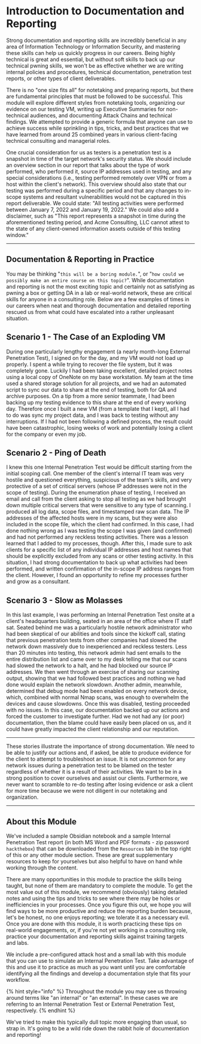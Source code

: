 # Introduction to Documentation and Reporting

Strong documentation and reporting skills are incredibly beneficial in any area of Information Technology or Information Security, and mastering these skills can help us quickly progress in our careers. Being highly technical is great and essential, but without soft skills to back up our technical pwning skills, we won't be as effective whether we are writing internal policies and procedures, technical documentation, penetration test reports, or other types of client deliverables.

There is no "one size fits all" for notetaking and preparing reports, but there are fundamental principles that must be followed to be successful. This module will explore different styles from notetaking tools, organizing our evidence on our testing VM, writing up Executive Summaries for non-technical audiences, and documenting Attack Chains and technical findings. We attempted to provide a generic formula that anyone can use to achieve success while sprinkling in tips, tricks, and best practices that we have learned from around 25 combined years in various client-facing technical consulting and managerial roles.

One crucial consideration for us as testers is a penetration test is a snapshot in time of the target network's security status. We should include an overview section in our report that talks about the type of work performed, who performed it, source IP addresses used in testing, and any special considerations (i.e., testing performed remotely over VPN or from a host within the client's network). This overview should also state that our testing was performed during a specific period and that any changes to in-scope systems and resultant vulnerabilities would not be captured in this report deliverable. We could state: "All testing activities were performed between January 7, 2022 and January 19, 2022." We could also add a disclaimer, such as "This report represents a snapshot in time during the aforementioned testing period, and Acme Consulting, LLC cannot attest to the state of any client-owned information assets outside of this testing window."

***

## Documentation & Reporting in Practice

You may be thinking "`this will be a boring module.`", or "`how could we possibly make an entire course on this topic?`". While documentation and reporting is not the most exciting topic and certainly not as satisfying as pwning a box or getting DA in a lab or real-world network, these are critical skills for anyone in a consulting role. Below are a few examples of times in our careers when neat and thorough documentation and detailed reporting rescued us from what could have escalated into a rather unpleasant situation.

## **Scenario 1 - The Case of an Exploding VM**

During one particularly lengthy engagement (a nearly month-long External Penetration Test), I signed on for the day, and my VM would not load up properly. I spent a while trying to recover the file system, but it was completely gone. Luckily I had been taking excellent, detailed project notes using a local copy of OneNote on my base workstation. My team at the time used a shared storage solution for all projects, and we had an automated script to sync our data to share at the end of testing, both for QA and archive purposes. On a tip from a more senior teammate, I had been backing up my testing evidence to this share at the end of every working day. Therefore once I built a new VM (from a template that I kept), all I had to do was sync my project data, and I was back to testing without any interruptions. If I had not been following a defined process, the result could have been catastrophic, losing weeks of work and potentially losing a client for the company or even my job.

## **Scenario 2 - Ping of Death**

I knew this one Internal Penetration Test would be difficult starting from the initial scoping call. One member of the client's internal IT team was very hostile and questioned everything, suspicious of the team's skills, and very protective of a set of critical servers (whose IP addresses were not in the scope of testing). During the enumeration phase of testing, I received an email and call from the client asking to stop all testing as we had brought down multiple critical servers that were sensitive to any type of scanning. I produced all log data, scope files, and timestamped raw scan data. The IP addresses of the affected hosts were in my scans, but they were also included in the scope file, which the client had confirmed. In this case, I had done nothing wrong as I was testing the scope I was given (and confirmed) and had not performed any reckless testing activities. There was a lesson learned that I added to my processes, though. After this, I made sure to ask clients for a specific list of any individual IP addresses and host names that should be explicitly excluded from any scans or other testing activity. In this situation, I had strong documentation to back up what activities had been performed, and written confirmation of the in-scope IP address ranges from the client. However, I found an opportunity to refine my processes further and grow as a consultant.

## **Scenario 3 - Slow as Molasses**

In this last example, I was performing an Internal Penetration Test onsite at a client's headquarters building, seated in an area of the office where IT staff sat. Seated behind me was a particularly hostile network administrator who had been skeptical of our abilities and tools since the kickoff call, stating that previous penetration tests from other companies had slowed the network down massively due to inexperienced and reckless testers. Less than 20 minutes into testing, this network admin had sent emails to the entire distribution list and came over to my desk telling me that our scans had slowed the network to a halt, and he had blocked our source IP addresses. We then went through an exercise of sharing our scanning output, showing that we had followed best practices and nothing we had done would explain the network slowdown. Another admin, meanwhile, determined that debug mode had been enabled on every network device, which, combined with normal Nmap scans, was enough to overwhelm the devices and cause slowdowns. Once this was disabled, testing proceeded with no issues. In this case, our documentation backed up our actions and forced the customer to investigate further. Had we not had any (or poor) documentation, then the blame could have easily been placed on us, and it could have greatly impacted the client relationship and our reputation.

***

These stories illustrate the importance of strong documentation. We need to be able to justify our actions and, if asked, be able to produce evidence for the client to attempt to troubleshoot an issue. It is not uncommon for any network issues during a penetration test to be blamed on the tester regardless of whether it is a result of their activities. We want to be in a strong position to cover ourselves and assist our clients. Furthermore, we never want to scramble to re-do testing after losing evidence or ask a client for more time because we were not diligent in our notetaking and organization.

***

## About this Module

We've included a sample Obsidian notebook and a sample Internal Penetration Test report (in both MS Word and PDF formats - zip password `hackthebox`) that can be downloaded from the `Resources` tab in the top right of this or any other module section. These are great supplementary resources to keep for yourselves but also helpful to have on hand while working through the content.

There are many opportunities in this module to practice the skills being taught, but none of them are mandatory to complete the module. To get the most value out of this module, we recommend (obviously) taking detailed notes and using the tips and tricks to see where there may be holes or inefficiencies in your processes. Once you figure this out, we hope you will find ways to be more productive and reduce the reporting burden because, let's be honest, no one enjoys reporting; we tolerate it as a necessary evil. Once you are done with this module, it is worth practicing these tips on real-world engagements, or, if you're not yet working in a consulting role, practice your documentation and reporting skills against training targets and labs.

We include a pre-configured attack host and a small lab with this module that you can use to simulate an Internal Penetration Test. Take advantage of this and use it to practice as much as you want until you are comfortable identifying all the findings and develop a documentation style that fits your workflow.

{% hint style="info" %}
Throughout the module you may see us throwing around terms like "an internal" or "an external". In these cases we are referring to an Internal Penetration Test or External Penetration Test, respectively.
{% endhint %}

We've tried to make this typically dull topic more engaging than usual, so strap in. It's going to be a wild ride down the rabbit hole of documentation and reporting!
